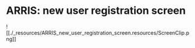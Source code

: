 # ARRIS: new user registration screen

![[./_resources/ARRIS_new_user_registration_screen.resources/ScreenClip.png]]
